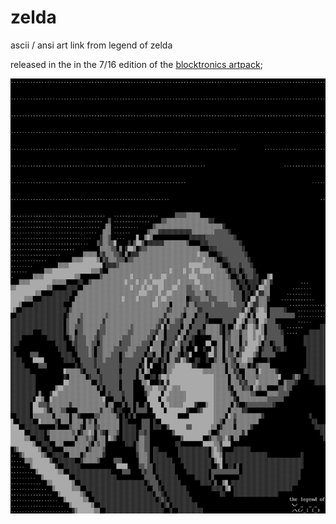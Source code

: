 # zelda
ascii / ansi art link from legend of zelda

released in the  in the 7/16 edition of the [blocktronics artpack](http://pc.textmod.es/pack/blocktronics_block_n_roll/xr-link.ans);

![link-ans-preview](https://raw.githubusercontent.com/syntax-samurai/zelda/master/preview.png)
